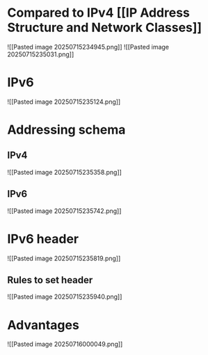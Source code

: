 # Compared to IPv4 [[IP Address Structure and Network Classes]]
![[Pasted image 20250715234945.png]]
![[Pasted image 20250715235031.png]]
# IPv6
![[Pasted image 20250715235124.png]]
# Addressing schema
## IPv4
![[Pasted image 20250715235358.png]]
## IPv6
![[Pasted image 20250715235742.png]]
# IPv6 header
![[Pasted image 20250715235819.png]]
## Rules to set header
![[Pasted image 20250715235940.png]]
# Advantages
![[Pasted image 20250716000049.png]]
